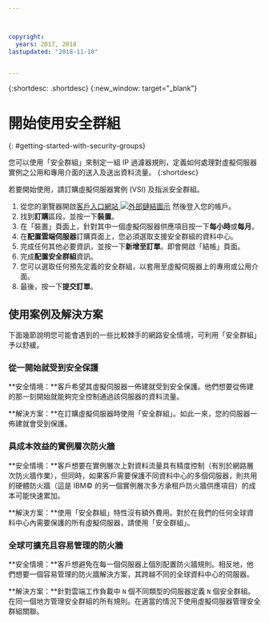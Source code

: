 ```yaml
---



copyright:
  years: 2017, 2018
lastupdated: "2018-11-10"


---
```


{:shortdesc: .shortdesc}
{:new_window: target="_blank"}

# 開始使用安全群組
{: #getting-started-with-security-groups}

您可以使用「安全群組」來制定一組 IP 過濾器規則，定義如何處理對虛擬伺服器實例之公用和專用介面的送入及送出資料流量。
{:shortdesc}

若要開始使用，請訂購虛擬伺服器實例 (VSI) 及指派安全群組。
 
1. 從您的瀏覽器開啟[客戶入口網站 ![外部鏈結圖示](../../icons/launch-glyph.svg "外部鏈結圖示")](https://control.softlayer.com/) 然後登入您的帳戶。
2. 找到**訂購**區段，並按一下**裝置**。
3. 在「裝置」頁面上，針對其中一個虛擬伺服器供應項目按一下**每小時**或**每月**。
4. 在**配置雲端伺服器**訂購頁面上，您必須選取支援安全群組的資料中心。
5. 完成任何其他必要資訊，並按一下**新增至訂單**。即會開啟「結帳」頁面。
6. 完成**配置安全群組**資訊。
7. 您可以選取任何預先定義的安全群組，以套用至虛擬伺服器上的專用或公用介面。
8. 最後，按一下**提交訂單**。

## 使用案例及解決方案
下面幾節說明您可能會遇到的一些比較棘手的網路安全情境，可利用「安全群組」予以舒緩。

### 從一開始就受到安全保護
**安全情境：**客戶希望其虛擬伺服器一佈建就受到安全保護。他們想要從佈建的那一刻開始就能夠完全控制通過該伺服器的資料流量。

**解決方案：**在訂購虛擬伺服器時使用「安全群組」。如此一來，您的伺服器一佈建就會受到保護。

### 具成本效益的實例層次防火牆
**安全情境：**客戶想要在實例層次上對資料流量具有精度控制（有別於網路層次防火牆作業），但同時，如果客戶需要保護不同資料中心的多個伺服器，則共用的硬體防火牆（這是 IBM© 的另一個實例層次多方承租戶防火牆供應項目）的成本可能快速累加。

**解決方案：**使用「安全群組」特性沒有額外費用。對於在我們的任何全球資料中心內需要保護的所有虛擬伺服器，請使用「安全群組」。

### 全球可擴充且容易管理的防火牆
**安全情境：**客戶想避免在每一個伺服器上個別配置防火牆規則。相反地，他們想要一個容易管理的防火牆解決方案，其跨越不同的全球資料中心的伺服器。

**解決方案：**針對雲端工作負載中 `N` 個不同類型的伺服器定義 `N` 個安全群組。在同一個地方管理安全群組的所有規則。在適當的情況下使用虛擬伺服器管理安全群組關聯。
